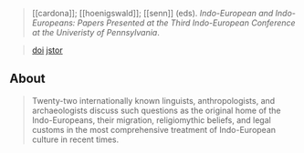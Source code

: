 > [[cardona]]; [[hoenigswald]]; [[senn]] (eds). *Indo-European and Indo-Europeans: Papers Presented at the Third Indo-European Conference at the Univeristy of Pennsylvania*. 

> [doi](https://doi.org/10.9783/9781512801200)
> [jstor](https://www.jstor.org/stable/j.ctv4v31xt)

## About
> Twenty-two internationally known linguists, anthropologists, and archaeologists discuss such questions as the original home of the Indo-Europeans, their migration, religiomythic beliefs, and legal customs in the most comprehensive treatment of Indo-European culture in recent times.

